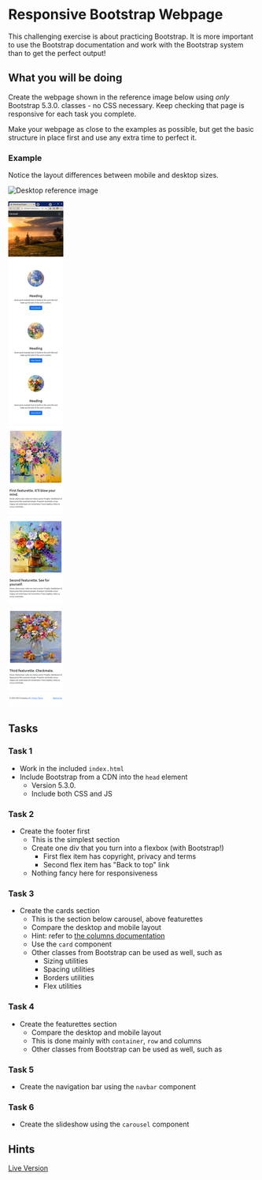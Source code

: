 # Responsive Bootstrap Webpage

This challenging exercise is about practicing Bootstrap. It is more important to use the Bootstrap documentation and work with the Bootstrap system than to get the perfect output!

## What you will be doing

Create the webpage shown in the reference image below using *only* Bootstrap 5.3.0. classes - no CSS necessary. Keep checking that page is responsive for each task you complete.

Make your webpage as close to the examples as possible, but get the basic structure in place first and use any extra time to perfect it.

### Example

Notice the layout differences between mobile and desktop sizes.

![Desktop reference image](./images/desktop.png)

![Mobile reference image](./images/mobile.png)

## Tasks

### Task 1

- Work in the included `index.html`
- Include Bootstrap from a CDN into the `head` element
    - Version 5.3.0.
    - Include both CSS and JS

### Task 2

- Create the footer first
    - This is the simplest section
    - Create one div that you turn into a flexbox (with Bootstrap!)
        - First flex item has copyright, privacy and terms
        - Second flex item has "Back to top" link
    - Nothing fancy here for responsiveness

### Task 3

- Create the cards section
    - This is the section below carousel, above featurettes
    - Compare the desktop and mobile layout
    - Hint: refer to [the columns documentation](https://getbootstrap.com/docs/5.3/layout/columns/#column-breaks)
    - Use the `card` component
    - Other classes from Bootstrap can be used as well, such as
        - Sizing utilities
        - Spacing utilities
        - Borders utilities
        - Flex utilities


### Task 4

- Create the featurettes section
    - Compare the desktop and mobile layout
    - This is done mainly with `container`, `row` and columns
    - Other classes from Bootstrap can be used as well, such as

### Task 5

- Create the navigation bar using the `navbar` component

### Task 6

- Create the slideshow using the `carousel` component

## Hints

[Live Version](https://hsnakk.github.io/UIB_Framework_Bootstrap_Exercise-1/)
